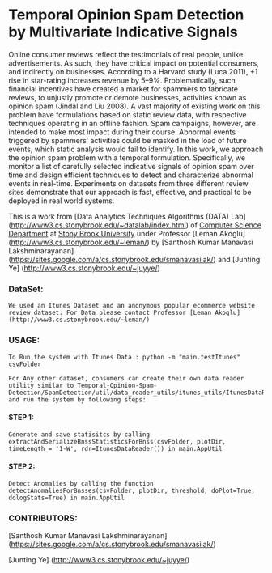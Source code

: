 # Temporal Opinion Spam Detection by Multivariate Indicative Signals
 Online consumer reviews reflect the testimonials of real people, unlike advertisements. As such, they have critical impact on potential consumers, and indirectly on businesses. According to a Harvard study (Luca 2011), +1 rise in star-rating increases revenue by 5–9%. Problematically, such financial incentives have created a market for spammers to fabricate reviews, to unjustly promote or demote businesses, activities known as opinion spam (Jindal and Liu 2008). A vast majority of existing work on this problem have formulations based on static review data, with respective techniques operating in an offline fashion. Spam campaigns, however, are intended to make most impact during their course. Abnormal events triggered by spammers’ activities could be masked in the load of future events, which static analysis would fail to identify. In this work, we approach the opinion spam problem with a temporal formulation. Specifically, we monitor a list of carefully selected indicative signals of opinion spam over time and design efficient techniques to detect and characterize abnormal events in real-time. Experiments on datasets from three different review sites demonstrate that our approach is fast, effective, and practical to be deployed in real world systems.

 This is a work from  [Data Analytics Techniques Algorithms (DATA) Lab] (http://www3.cs.stonybrook.edu/~datalab/index.html) of [Computer Science Department](http://www.cs.stonybrook.edu/) at [Stony Brook University](http://www.stonybrook.edu/) under Professor [Leman Akoglu] (http://www3.cs.stonybrook.edu/~leman/) by [Santhosh Kumar Manavasi Lakshminarayanan] (https://sites.google.com/a/cs.stonybrook.edu/smanavasilak/) and  [Junting Ye] (http://www3.cs.stonybrook.edu/~juyye/)

### DataSet:
	We used an Itunes Dataset and an anonymous popular ecommerce website review dataset. For Data please contact Professor [Leman Akoglu] (http://www3.cs.stonybrook.edu/~leman/)

### USAGE:
	To Run the system with Itunes Data : python -m "main.testItunes" csvFolder

	For Any other dataset, consumers can create their own data reader utility similar to Temporal-Opinion-Spam-Detection/SpamDetection/util/data_reader_utils/itunes_utils/ItunesDataReader.py and run the system by following steps:
#### STEP 1:
	Generate and save statisitcs by calling extractAndSerializeBnssStatisticsForBnss(csvFolder, plotDir, timeLength = '1-W', rdr=ItunesDataReader()) in main.AppUtil
#### STEP 2:
	Detect Anomalies by calling the function detectAnomaliesForBnsses(csvFolder, plotDir, threshold, doPlot=True, dologStats=True) in main.AppUtil


### CONTRIBUTORS:

[Santhosh Kumar Manavasi Lakshminarayanan] (https://sites.google.com/a/cs.stonybrook.edu/smanavasilak/)

[Junting Ye] (http://www3.cs.stonybrook.edu/~juyye/)
